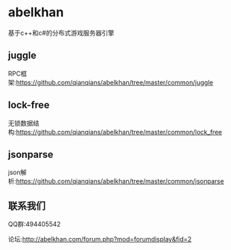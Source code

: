﻿# abelkhan
基于c++和c#的分布式游戏服务器引擎

juggle
-------
RPC框架:https://github.com/qianqians/abelkhan/tree/master/common/juggle

lock-free
-------
无锁数据结构:https://github.com/qianqians/abelkhan/tree/master/common/lock_free

jsonparse
-------
json解析:https://github.com/qianqians/abelkhan/tree/master/common/jsonparse

联系我们
-------
QQ群:494405542

论坛:http://abelkhan.com/forum.php?mod=forumdisplay&fid=2
